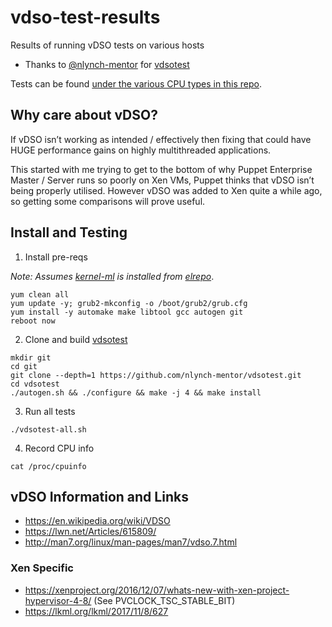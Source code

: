 # vdso-test-results

Results of running vDSO tests on various hosts

- Thanks to [@nlynch-mentor](https://github.com/nlynch-mentor) for [vdsotest](https://github.com/nlynch-mentor/vdsotest.git)

Tests can be found [under the various CPU types in this repo](https://github.com/sammcj/vdso-test-results).

## Why care about vDSO?

If vDSO isn’t working as intended / effectively then fixing that could have HUGE performance gains on highly multithreaded applications.

This started with me trying to get to the bottom of why Puppet Enterprise Master / Server runs so poorly on Xen VMs, Puppet thinks that vDSO isn’t being properly utilised.
However vDSO was added to Xen quite a while ago, so getting some comparisons will prove useful.

## Install and Testing

1. Install pre-reqs

_Note: Assumes [kernel-ml](https://elrepo.org/tiki/kernel-ml) is installed from [elrepo](https://elrepo.org/tiki/tiki-index.php)_.

```
yum clean all
yum update -y; grub2-mkconfig -o /boot/grub2/grub.cfg
yum install -y automake make libtool gcc autogen git
reboot now
```

2. Clone and build [vdsotest](https://github.com/nlynch-mentor/vdsotest.git)

```
mkdir git
cd git
git clone --depth=1 https://github.com/nlynch-mentor/vdsotest.git
cd vdsotest
./autogen.sh && ./configure && make -j 4 && make install
```

3. Run all tests

```
./vdsotest-all.sh
```

4. Record CPU info

```
cat /proc/cpuinfo
```

## vDSO Information and Links

- https://en.wikipedia.org/wiki/VDSO
- https://lwn.net/Articles/615809/
- http://man7.org/linux/man-pages/man7/vdso.7.html

### Xen Specific

- https://xenproject.org/2016/12/07/whats-new-with-xen-project-hypervisor-4-8/ (See PVCLOCK_TSC_STABLE_BIT)
- https://lkml.org/lkml/2017/11/8/627
